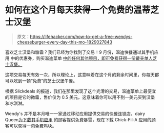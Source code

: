 # 如何在这个月每天获得一个免费的温蒂芝士汉堡

> 原文：<https://lifehacker.com/how-to-get-a-free-wendys-cheeseburger-every-day-this-mo-1829027843>

喜欢芝士汉堡和糖霜？我们已经为你找到了交易！9 月份，温迪快餐通过其手机应用 中的优惠券，购买温迪菜单 [中的任何其他项目，即可免费获得一份戴夫单人芝士汉堡。](https://www.wendys.com/wendys-app) 



这项交易每天有效一次，所以理论上，这意味着在这个月的剩余时间里，你每天都可以吃到一顿“免费”的芝士汉堡午餐。

根据 Slickdeals 的报道，我们在那里发现了这个光滑的交易，温迪菜单上最便宜的项目是它的微霜，售价仅为 0.5 美元。这意味着你可以用不到一美元买到汉堡和冰淇淋。

Wendy's 并不是本月唯一一家通过移动应用提供交易的快餐连锁店。dairy Queen[为下载其手机应用](https://lifehacker.com/how-to-get-a-free-dairy-queen-blizzard-today-1828787496) 的顾客提供免费暴雪，现在下载 Chick-Fil-A 应用的顾客可以获得一包免费鸡块。